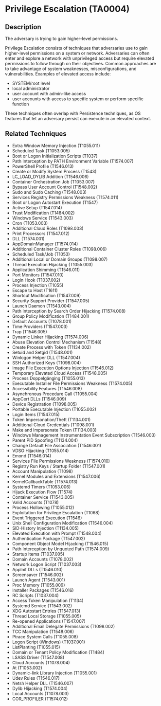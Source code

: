 # Privilege Escalation (TA0004)

## Description
The adversary is trying to gain higher-level permissions.

Privilege Escalation consists of techniques that adversaries use to gain higher-level permissions on a system or network. Adversaries can often enter and explore a network with unprivileged access but require elevated permissions to follow through on their objectives. Common approaches are to take advantage of system weaknesses, misconfigurations, and vulnerabilities. Examples of elevated access include: 

* SYSTEM/root level
* local administrator
* user account with admin-like access 
* user accounts with access to specific system or perform specific function

These techniques often overlap with Persistence techniques, as OS features that let an adversary persist can execute in an elevated context.  

## Related Techniques
- Extra Window Memory Injection (T1055.011)
- Scheduled Task (T1053.005)
- Boot or Logon Initialization Scripts (T1037)
- Path Interception by PATH Environment Variable (T1574.007)
- PowerShell Profile (T1546.013)
- Create or Modify System Process (T1543)
- LC_LOAD_DYLIB Addition (T1546.006)
- Container Orchestration Job (T1053.007)
- Bypass User Account Control (T1548.002)
- Sudo and Sudo Caching (T1548.003)
- Services Registry Permissions Weakness (T1574.011)
- Boot or Logon Autostart Execution (T1547)
- Active Setup (T1547.014)
- Trust Modification (T1484.002)
- Windows Service (T1543.003)
- Cron (T1053.003)
- Additional Cloud Roles (T1098.003)
- Print Processors (T1547.012)
- DLL (T1574.001)
- AppDomainManager (T1574.014)
- Additional Container Cluster Roles (T1098.006)
- Scheduled Task/Job (T1053)
- Additional Local or Domain Groups (T1098.007)
- Thread Execution Hijacking (T1055.003)
- Application Shimming (T1546.011)
- Port Monitors (T1547.010)
- Login Hook (T1037.002)
- Process Injection (T1055)
- Escape to Host (T1611)
- Shortcut Modification (T1547.009)
- Security Support Provider (T1547.005)
- Launch Daemon (T1543.004)
- Path Interception by Search Order Hijacking (T1574.008)
- Group Policy Modification (T1484.001)
- Default Accounts (T1078.001)
- Time Providers (T1547.003)
- Trap (T1546.005)
- Dynamic Linker Hijacking (T1574.006)
- Abuse Elevation Control Mechanism (T1548)
- Create Process with Token (T1134.002)
- Setuid and Setgid (T1548.001)
- Winlogon Helper DLL (T1547.004)
- SSH Authorized Keys (T1098.004)
- Image File Execution Options Injection (T1546.012)
- Temporary Elevated Cloud Access (T1548.005)
- Process Doppelgänging (T1055.013)
- Executable Installer File Permissions Weakness (T1574.005)
- Accessibility Features (T1546.008)
- Asynchronous Procedure Call (T1055.004)
- AppCert DLLs (T1546.009)
- Device Registration (T1098.005)
- Portable Executable Injection (T1055.002)
- Login Items (T1547.015)
- Token Impersonation/Theft (T1134.001)
- Additional Cloud Credentials (T1098.001)
- Make and Impersonate Token (T1134.003)
- Windows Management Instrumentation Event Subscription (T1546.003)
- Parent PID Spoofing (T1134.004)
- Change Default File Association (T1546.001)
- VDSO Hijacking (T1055.014)
- Emond (T1546.014)
- Services File Permissions Weakness (T1574.010)
- Registry Run Keys / Startup Folder (T1547.001)
- Account Manipulation (T1098)
- Kernel Modules and Extensions (T1547.006)
- KernelCallbackTable (T1574.013)
- Systemd Timers (T1053.006)
- Hijack Execution Flow (T1574)
- Container Service (T1543.005)
- Valid Accounts (T1078)
- Process Hollowing (T1055.012)
- Exploitation for Privilege Escalation (T1068)
- Event Triggered Execution (T1546)
- Unix Shell Configuration Modification (T1546.004)
- SID-History Injection (T1134.005)
- Elevated Execution with Prompt (T1548.004)
- Authentication Package (T1547.002)
- Component Object Model Hijacking (T1546.015)
- Path Interception by Unquoted Path (T1574.009)
- Startup Items (T1037.005)
- Domain Accounts (T1078.002)
- Network Logon Script (T1037.003)
- AppInit DLLs (T1546.010)
- Screensaver (T1546.002)
- Launch Agent (T1543.001)
- Proc Memory (T1055.009)
- Installer Packages (T1546.016)
- RC Scripts (T1037.004)
- Access Token Manipulation (T1134)
- Systemd Service (T1543.002)
- XDG Autostart Entries (T1547.013)
- Thread Local Storage (T1055.005)
- Re-opened Applications (T1547.007)
- Additional Email Delegate Permissions (T1098.002)
- TCC Manipulation (T1548.006)
- Ptrace System Calls (T1055.008)
- Logon Script (Windows) (T1037.001)
- ListPlanting (T1055.015)
- Domain or Tenant Policy Modification (T1484)
- LSASS Driver (T1547.008)
- Cloud Accounts (T1078.004)
- At (T1053.002)
- Dynamic-link Library Injection (T1055.001)
- Udev Rules (T1546.017)
- Netsh Helper DLL (T1546.007)
- Dylib Hijacking (T1574.004)
- Local Accounts (T1078.003)
- COR_PROFILER (T1574.012)
